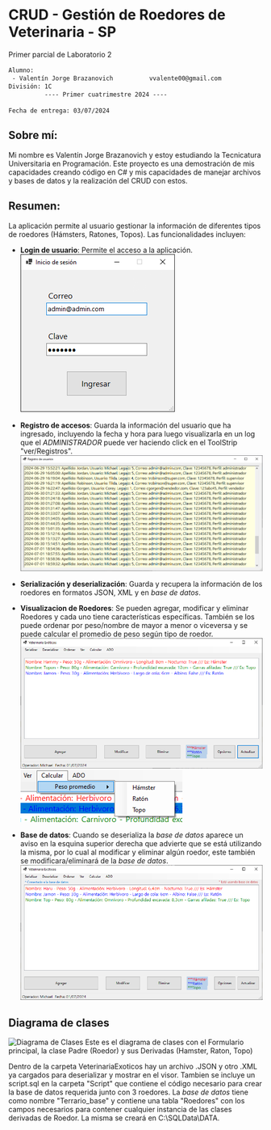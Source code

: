 # CRUD - Gestión de Roedores de Veterinaria - SP
Primer parcial de Laboratorio 2

```
Alumno:
 - Valentín Jorge Brazanovich          vvalente00@gmail.com
División: 1C
          ---- Primer cuatrimestre 2024 ----

Fecha de entrega: 03/07/2024
```

## Sobre mí: 
Mi nombre es Valentín Jorge Brazanovich y estoy estudiando la Tecnicatura Universitaria en Programación. 
Este proyecto es una demostración de mis capacidades creando código en C# y mis capacidades de manejar archivos y bases de datos y la realización del CRUD con estos.

## Resumen: 
La aplicación permite al usuario gestionar la información de diferentes tipos de roedores (Hámsters, Ratones, Topos). Las funcionalidades incluyen:
- **Login de usuario**: Permite el acceso a la aplicación.
![](Capturas/Login.png)


- **Registro de accesos**: Guarda la información del usuario que ha ingresado, incluyendo la fecha y hora para luego visualizarla en un log que el *ADMINISTRADOR*
puede ver haciendo click en el ToolStrip "ver/Registros".
![](Capturas/RegistroCompleto.png)


- **Serialización y deserialización**: Guarda y recupera la información de los roedores en formatos JSON, XML y en *base de datos*.
- **Visualizacion de Roedores**: Se pueden agregar, modificar y eliminar Roedores y cada uno tiene características específicas.
También se los puede ordenar por peso/nombre de mayor a menor o viceversa y se puede calcular el promedio de peso según tipo de roedor.
![](Capturas/VisualizadorRoedoresCompleto.png)
![](Capturas/NuevosBotonesCompleto.png)

- **Base de datos**: Cuando se deserializa la *base de datos* aparece un aviso en la esquina superior derecha que advierte que se está utilizando la misma, 
por lo cual al modificar y eliminar algún roedor, este también se modificara/eliminará de la *base de datos*.
![](Capturas/VisualizadorRoedoresSQLCompleto.png)



## Diagrama de clases
![Diagrama de Clases](DiagramaCompleto.png)
Este es el diagrama de clases con el Formulario principal, la clase Padre (Roedor) y sus Derivadas (Hamster, Raton, Topo)


Dentro de la carpeta VeterinariaExoticos hay un archivo .JSON y otro .XML ya cargados para deserializar y mostrar en el visor. Tambien se incluye un script.sql en
la carpeta "Script" que contiene el código necesario para crear la base de datos requerida junto con 3 roedores. La *base de datos* tiene como nombre "Terrario_base"
y contiene una tabla "Roedores" con los campos necesarios para contener cualquier instancia de las clases derivadas de Roedor. La misma se creará en C:\SQLData\DATA.
